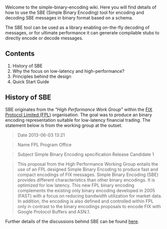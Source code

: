 Welcome to the simple-binary-encoding wiki. Here you will find details of how to use the SBE (Simple Binary Encoding) tool for encoding and decoding SBE messages in binary format based on a schema.

The SBE tool can be used as a library enabling on-the-fly decoding of messages, or for ultimate performance it can generate compilable stubs to directly encode or decode messages.


## Contents

1. History of SBE
1. Why the focus on low-latency and high-performance?
1. Principles behind the design
1. Quick Start Guide

## History of SBE

SBE originates from the _"High Performance Work Group"_ within the [FIX Protocol Limited (FPL)](http://old.fixprotocol.org/) organisation. The goal was to produce an binary encoding representation suitable for low-latency financial trading. The statement below is from the working group at the outset.

> Date	2013-06-03 13:21

> Name	FPL Program Office

> Subject	Simple Binary Encoding specification Release Candidate 1

> This proposal from the High Performance Working Group entails the use of an FPL designed Simple Binary Encoding to produce fast and compact encodings of FIX messages. Simple Binary Encoding (SBE) provides different characteristics than other binary encodings. It is optimized for low latency. This new FPL binary encoding complements the existing only binary encoding developed in 2005 (FAST) with a focus on reducing bandwidth utilization for market data. In addition, the encoding is also defined and controlled within FPL only in contrast to the binary encodings proposals to encode FIX with Google Protocol Buffers and ASN.1. 

Further details of the discussions behind SBE can be found [here](http://www.fixtradingcommunity.org/pg/discussions/topicpost/168327/).

